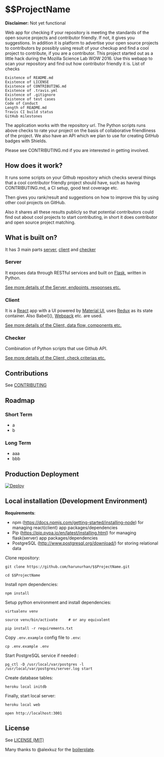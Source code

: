 # $$ProjectName

**Disclaimer:** Not yet functional

Web app for checking if your repository is meeting the standards of the open source projects and contributor friendly.
If not, it gives you suggestions.
In addition it is platform to advertise your open source projects to contributors by possibly using result of your checkup
and find a cool project to contribute, if you are a contributor.
This project started out as a little hack during the Mozilla Science Lab WOW 2016. Use this webapp to scan your repository and find out how contributor friendly it is.
List of checks

    Existence of README.md
    Existence of LICENSE
    Existence of CONTRIBUTING.md
    Existence of .travis.yml
    Existence of .gitignore
    Existence of test cases
    Code of Conduct
    Length of README.md
    Travis CI build status
    GitHub milestones

The application works with the repository url. The Python scripts runs above checks to rate your project on the basis of collaborative friendliness of the project. We also have an API which we plan to use for creating GitHub badges with Shields.

Please see CONTRIBUTING.md if you are interested in getting involved.

## How does it work?

It runs some scripts on your Github repository which checks several things that a cool contributor friendly project should have,
such as having CONTRIBUTING.md, a CI setup, good test coverage etc.

Then gives you rank/result and suggestions on how to improve this by using other cool projects on GitHub.

Also it shares all these results publicly so that potential contributors could find out about cool projects
to start contributing, in short it does contributor and open source project matching.

## What is built on?

It has 3 main parts [server](), [client]() and [checker]()

### Server

It exposes data through RESTful services and built on [Flask](), written in Python.

[See more details of the Server, endpoints, responses etc.]()

### Client

It is a [React]() app with a UI powered by [Material UI](), uses [Redux]() as its state container. Also Babel](), [Webpack]() etc. are used.

[See more details of the Client, data flow, components etc.]()

### Checker

Combination of Python scripts that use Github API.

[See more details of the Client, check criterias etc.]()

## Contributions

See [CONTRIBUTING](./CONTRIBUTING.md)

## Roadmap

### Short Term

- a
- b

### Long Term

- aaa
- bbb

## Production Deployment

[![Deploy](https://www.herokucdn.com/deploy/button.svg)](https://heroku.com/deploy?template=https://github.com/harunurhan/$$ProjectName)

## Local installation (Development Environment)


**Requirements**:

- npm (https://docs.npmjs.com/getting-started/installing-node) for managing react(client) app packages/dependencies
- Pip (https://pip.pypa.io/en/latest/installing.html) for managing flask(server) app packages/dependencies
- PostgreSQL (http://www.postgresql.org/download/) for storing relational data

Clone repository:

```
git clone https://github.com/harunurhan/$$ProjectName.git

cd $$ProjectName
```

Install npm dependencies:

```
npm install
```

Setup python environment and install dependencies:

```
virtualenv venv

source venv/bin/activate     # or any equivalent

pip install -r requirements.txt
```

Copy `.env.example` config file to `.env`:

```
cp .env.example .env
```

Start PostgreSQL service if needed :

```
pg_ctl -D /usr/local/var/postgres -l /usr/local/var/postgres/server.log start
```

Create database tables:

```
heroku local initdb
```

Finally, start local server:

```
heroku local web

open http://localhost:3001
```

## License

See [LICENSE (MIT)](./LICENSE)

Many thanks to @alexkuz for the [boilerplate]().

